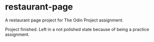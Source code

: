 # restaurant-page
A restaurant page project for The Odin Project assignment.

Project finished. Left in a not polished state because of being a practice assignment.